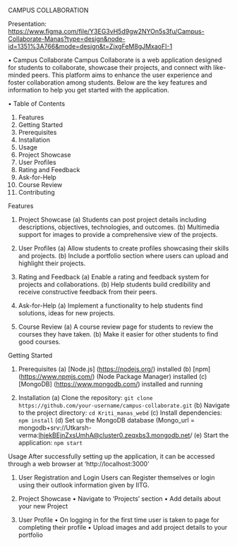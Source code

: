 CAMPUS COLLABORATION

Presentation: https://www.figma.com/file/Y3EG3vH5d9gw2NYOn5s3fu/Campus-Collaborate-Manas?type=design&node-id=1351%3A766&mode=design&t=ZjxgFeM8gJMxaoFI-1

•	 Campus Collaborate
Campus Collaborate is a web application designed for students to collaborate, showcase their projects, and connect with like-minded peers. This platform aims to enhance the user experience and foster collaboration among students. Below are the key features and information to help you get started with the application.

•	Table of Contents
1.	Features
2.	Getting Started
3.	Prerequisites
4.	Installation
5.	Usage
6.	Project Showcase
7.	User Profiles
8.	Rating and Feedback
9.	Ask-for-Help
10.	Course Review
11.	Contributing

 Features
1) Project Showcase
(a) Students can post project details including descriptions, objectives, technologies, and outcomes.
(b) Multimedia support for images to provide a comprehensive view of the projects.

2) User Profiles
(a) Allow students to create profiles showcasing their skills and projects.
(b) Include a portfolio section where users can upload and highlight their projects.

3) Rating and Feedback
(a) Enable a rating and feedback system for projects and collaborations.
(b) Help students build credibility and receive constructive feedback from their peers.

4) Ask-for-Help
(a) Implement a functionality to help students find solutions, ideas for new projects.

5) Course Review
(a) A course review page for students to review the courses they have taken.
(b) Make it easier for other students to find good courses.

 Getting Started
1) Prerequisites
(a) [Node.js] (https://nodejs.org/) installed
(b) [npm] (https://www.npmjs.com/) (Node Package Manager) installed
(c) [MongoDB] (https://www.mongodb.com/) installed and running

2) Installation
(a) Clone the repository: `git clone https://github.com/your-username/campus-collaborate.git`
(b) Navigate to the project directory: `cd Kriti_manas_webd`
(c) Install dependencies: `npm install`
(d) Set up the MongoDB database (Mongo_url = mongodb+srv://Utkarsh-verma:lhjekBEjnZxsUmhA@cluster0.zeqxbs3.mongodb.net/
(e) Start the application: `npm start`

Usage
After successfully setting up the application,  it can be accessed through a web browser at ‘http://localhost:3000’
1) User Registration and Login
Users can Register themselves or login using their outlook information given by IITG.



2) Project Showcase
•	Navigate to ‘Projects’ section
•	Add details about your new Project

3) User Profile
•	On logging in for the first time user is taken to page for completing their profile
•	Upload images and add project details to your portfolio
 

